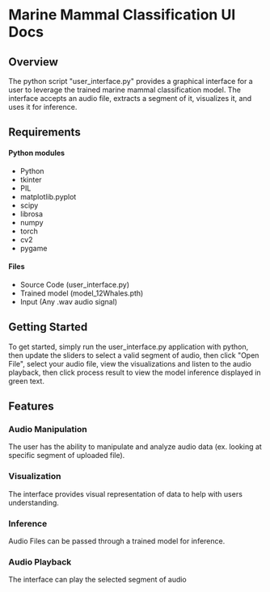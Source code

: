 # Marine Mammal Classification UI Docs 

## Overview
The python script "user_interface.py" provides a graphical interface for a user to leverage the trained marine mammal classification model. The interface accepts an audio file, extracts a segment of it, visualizes it, and uses it for inference. 

## Requirements
#### Python modules
- Python
-  tkinter
-   PIL
-   matplotlib.pyplot
-   scipy
-   librosa
-   numpy
-   torch
-   cv2
-   pygame

#### Files
- Source Code (user_interface.py)
- Trained model (model_12Whales.pth) 
- Input (Any .wav audio signal)

## Getting Started
To get started, simply run the user_interface.py application with python, then update the sliders to select a valid segment of audio, then click "Open File", select your audio file, view the visualizations and listen to the audio playback, then click process result to view the model inference displayed in green text. 

## Features
### Audio Manipulation 
The user has the ability to manipulate and analyze audio data (ex. looking at specific segment of uploaded file).
### Visualization
The interface provides visual representation of data to help with users understanding.
### Inference
Audio Files can be passed through a trained model for inference.  
### Audio Playback
The interface can play the selected segment of audio  
